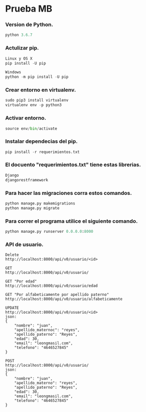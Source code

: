 # Prueba MB

### Version de Python.
```python
python 3.6.7
```
### Actulizar pip.

```python
Linux y OS X
pip install -U pip

Windows
python -m pip install -U pip
```

### Crear entorno en virtualenv.
```python
sudo pip3 install virtualenv
virtualenv env -p python3
```
### Activar entorno.
```python
source env/bin/activate
```
### Instalar dependecias del pip.
```python
pip install -r requerimientos.txt
```
### El docuento "requerimientos.txt" tiene estas librerias.
```python
Django
djangorestframework
```

### Para hacer las migraciones corra estos comandos.
```python
python manage.py makemigrations
python manage.py migrate
```

### Para correr el programa utilice el siguiente comando.
```python
python manage.py runserver 0.0.0.0:8000
```


### API de usuario.
```
Delete
http://localhost:8000/api/v0/usuario/<id>

GET
http://localhost:8000/api/v0/usuario/

GET "Por edad"
http://localhost:8000/api/v0/usuario/edad

GET "Por alfabeticamente por apellido paterno"
http://localhost:8000/api/v0/usuario/alfabeticamente

UPDATE
http://localhost:8000/api/v0/usuario/<id>
json:
{
    "nombre": "juan",
    "apellido_maternoc": "reyes",
    "apellido_paterno": "Reyes",
    "edad": 30,
    "email": "leongmasil.com",
    "telefono": "4646527845"
}

POST
http://localhost:8000/api/v0/usuario/
json:
{
    "nombre": "juan",
    "apellido_materno": "reyes",
    "apellido_paterno": "Reyes",
    "edad": 30,
    "email": "leongmasil.com",
    "telefono": "4646527845"
}

```
